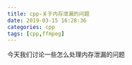 ```yaml
---
title: cpp-关于内存泄漏的问题
date: 2019-03-15 16:28:36
categories: cpp
tags: [cpp,ffmpeg]
---
```


今天我们讨论一些怎么处理内存泄漏的问题
